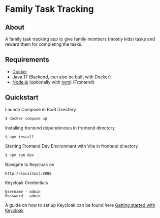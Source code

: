 # Family Task Tracking

## About
A family task tracking app to give family members (mostly kids) tasks and reward them for completing the tasks.

## Requirements

* [Docker](https://www.docker.com/)
* [Java 17](https://adoptium.net/de/temurin/releases/?version=17) (Backend, can also be built with Docker)
* [Node.js](https://nodejs.org/en/) (optionally with [nvm](https://github.com/nvm-sh/nvm)) (Frontend)

## Quickstart

Launch Compose in Root Directory

```bash
$ docker compose up
```

Installing frontend dependencies in frontend directory

```bash
$ npm install
```

Starting Frontend Dev Environment with Vite in frontend directory

```bash
$ npm run dev
```

Navigate to Keycloak on 

```
http://localhost:8080
```

Keycloak Credentials  
```
Username - admin  
Password - admin
```

A guide on how to set up Keycloak can be found here
[Getting started with Keycloak](HELP.md#keycloak-installation)

